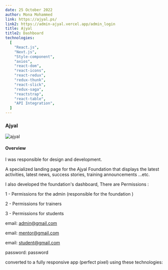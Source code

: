 ```yaml
---
date: 25 October 2022
author: Mona Mohammed
link: https://ajyal.ps/
link2: https://admin-ajyal.vercel.app/admin_login
title: Ajyal
title2: Dashboard
technologies:
  [
    "React.js",
    "Next.js",
    "Style-component",
    "axios",
    "react-dom",
    "react-icons",
    "react-redux",
    "redux-thunk",
    "react-slick",
    "redux-saga",
    "reactstrap",
    "react-table",
    "API Integration",
  ]
---
```


### Ajyal

![ajyal](images/ajyal/profile.png)

#### Overview

I was responsible for design and development.

A specialized landing page for the Ajyal Foundation that displays the latest activities, latest news, success stories, training announcements ...etc.

I also developed the foundation's dashboard,
There are Permissions :

1 - Permissions for the admin (responsible for the foundation )

2 - Permissions for trainers

3 - Permissions for students

email: admin@gmail.com

email: mentor@gmail.com

email: student@gmail.com

password: password

converted to a fully responsive app (perfect pixel) using these technologies:
